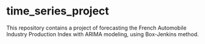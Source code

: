 # time_series_project
This repository contains a project of forecasting the French Automobile Industry Production Index with ARIMA modeling, using Box-Jenkins method.
